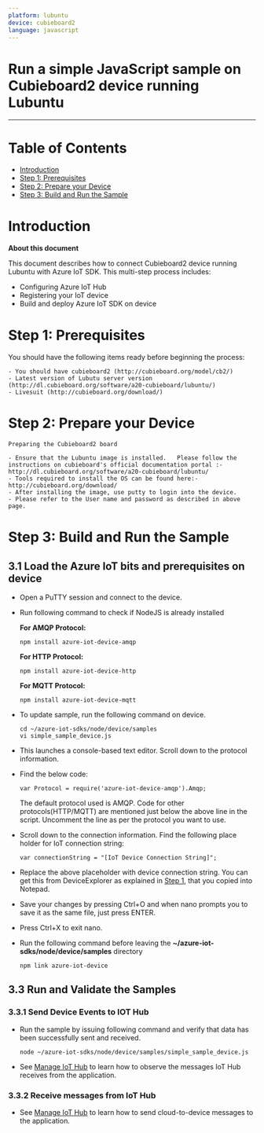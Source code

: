 ```yaml
---
platform: lubuntu
device: cubieboard2
language: javascript
---
```


Run a simple JavaScript sample on Cubieboard2 device running Lubuntu
===
---

# Table of Contents

-   [Introduction](#Introduction)
-   [Step 1: Prerequisites](#Prerequisites)
-   [Step 2: Prepare your Device](#PrepareDevice)
-   [Step 3: Build and Run the Sample](#Build)

<a name="Introduction"></a>
# Introduction

**About this document**

This document describes how to connect Cubieboard2 device running Lubuntu with Azure IoT SDK. This multi-step process includes:
-   Configuring Azure IoT Hub
-   Registering your IoT device
-   Build and deploy Azure IoT SDK on device

<a name="Prerequisites"></a>
# Step 1: Prerequisites

You should have the following items ready before beginning the process:

	- You should have cubieboard2 (http://cubieboard.org/model/cb2/)
	- Latest version of Lubutu server version (http://dl.cubieboard.org/software/a20-cubieboard/lubuntu/)
	- Livesuit (http://cubieboard.org/download/)
	

<a name="PrepareDevice"></a>
# Step 2: Prepare your Device

	Preparing the Cubieboard2 board

    - Ensure that the Lubuntu image is installed.   Please follow the instructions on cubieboard's official documentation portal :-http://dl.cubieboard.org/software/a20-cubieboard/lubuntu/
	- Tools required to install the OS can be found here:- http://cubieboard.org/download/
	- After installing the image, use putty to login into the device. 
	- Please refer to the User name and password as described in above page.

<a name="Build"></a>
# Step 3: Build and Run the Sample

<a name="Load"></a>
## 3.1 Load the Azure IoT bits and prerequisites on device

-   Open a PuTTY session and connect to the device.

-   Run following command to check if NodeJS is already installed

	**For AMQP Protocol:**
	
        npm install azure-iot-device-amqp
	
    **For HTTP Protocol:**
	
        npm install azure-iot-device-http
	
    **For MQTT Protocol:**

        npm install azure-iot-device-mqtt	

-   To update sample, run the following command on device.

        cd ~/azure-iot-sdks/node/device/samples
        vi simple_sample_device.js

-   This launches a console-based text editor. Scroll down to the
    protocol information.
    
-   Find the below code:

        var Protocol = require('azure-iot-device-amqp').Amqp;
	
    The default protocol used is AMQP. Code for other protocols(HTTP/MQTT) are mentioned just below the above line in the script.
    Uncomment the line as per the protocol you want to use.


-   Scroll down to the connection information.
    Find the following place holder for IoT connection string:

        var connectionString = "[IoT Device Connection String]";

-   Replace the above placeholder with device connection string. You can get this from DeviceExplorer as explained in [Step 1](#Prerequisites), that you copied into Notepad.

-   Save your changes by pressing Ctrl+O and when nano prompts you to save it as the same file, just press ENTER.

-   Press Ctrl+X to exit nano.

-   Run the following command before leaving the **~/azure-iot-sdks/node/device/samples** directory

        npm link azure-iot-device

<a name="Run"></a>
## 3.3 Run and Validate the Samples

### 3.3.1 Send Device Events to IOT Hub

-   Run the sample by issuing following command and verify that data has been successfully sent and received.

        node ~/azure-iot-sdks/node/device/samples/simple_sample_device.js

-   See [Manage IoT Hub][lnk-manage-iot-hub] to learn how to observe the messages IoT Hub receives from the application.

### 3.3.2 Receive messages from IoT Hub

-   See [Manage IoT Hub][lnk-manage-iot-hub] to learn how to send cloud-to-device messages to the application.


[setup-devbox-linux]: https://github.com/Azure/azure-iot-sdk-node/blob/master/doc/node-devbox-setup.md
[lnk-setup-iot-hub]: ../setup_iothub.md
[lnk-manage-iot-hub]: ../manage_iot_hub.md